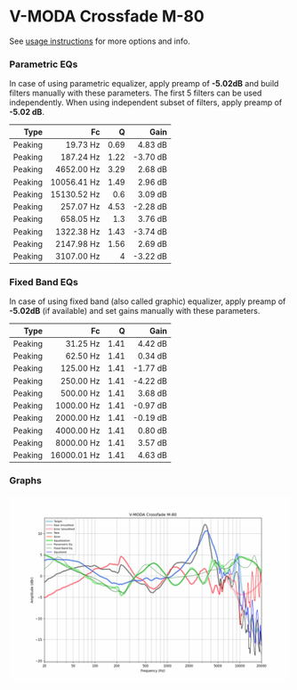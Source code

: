 # V-MODA Crossfade M-80
See [usage instructions](https://github.com/jaakkopasanen/AutoEq#usage) for more options and info.

### Parametric EQs
In case of using parametric equalizer, apply preamp of **-5.02dB** and build filters manually
with these parameters. The first 5 filters can be used independently.
When using independent subset of filters, apply preamp of **-5.02 dB**.

| Type    | Fc          |    Q | Gain     |
|--------:|------------:|-----:|---------:|
| Peaking | 19.73 Hz    | 0.69 | 4.83 dB  |
| Peaking | 187.24 Hz   | 1.22 | -3.70 dB |
| Peaking | 4652.00 Hz  | 3.29 | 2.68 dB  |
| Peaking | 10056.41 Hz | 1.49 | 2.96 dB  |
| Peaking | 15130.52 Hz | 0.6  | 3.09 dB  |
| Peaking | 257.07 Hz   | 4.53 | -2.28 dB |
| Peaking | 658.05 Hz   | 1.3  | 3.76 dB  |
| Peaking | 1322.38 Hz  | 1.43 | -3.74 dB |
| Peaking | 2147.98 Hz  | 1.56 | 2.69 dB  |
| Peaking | 3107.00 Hz  | 4    | -3.22 dB |

### Fixed Band EQs
In case of using fixed band (also called graphic) equalizer, apply preamp of **-5.02dB**
(if available) and set gains manually with these parameters.

| Type    | Fc          |    Q | Gain     |
|--------:|------------:|-----:|---------:|
| Peaking | 31.25 Hz    | 1.41 | 4.42 dB  |
| Peaking | 62.50 Hz    | 1.41 | 0.34 dB  |
| Peaking | 125.00 Hz   | 1.41 | -1.77 dB |
| Peaking | 250.00 Hz   | 1.41 | -4.22 dB |
| Peaking | 500.00 Hz   | 1.41 | 3.68 dB  |
| Peaking | 1000.00 Hz  | 1.41 | -0.97 dB |
| Peaking | 2000.00 Hz  | 1.41 | -0.19 dB |
| Peaking | 4000.00 Hz  | 1.41 | 0.80 dB  |
| Peaking | 8000.00 Hz  | 1.41 | 3.57 dB  |
| Peaking | 16000.01 Hz | 1.41 | 4.63 dB  |

### Graphs
![](./V-MODA%20Crossfade%20M-80.png)